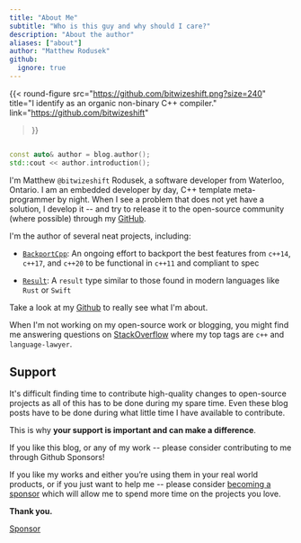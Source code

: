 ```yaml
---
title: "About Me"
subtitle: "Who is this guy and why should I care?"
description: "About the author"
aliases: ["about"]
author: "Matthew Rodusek"
github:
  ignore: true
---
```


{{< round-figure
  src="https://github.com/bitwizeshift.png?size=240"
  title="I identify as an organic non-binary C++ compiler."
  link="https://github.com/bitwizeshift"
>}}

```cpp

const auto& author = blog.author();
std::cout << author.introduction();

```

I'm Matthew `@bitwizeshift` Rodusek, a software developer from Waterloo, Ontario.
I am an embedded developer by day, C++ template meta-programmer by
night. When I see a problem that does not yet have a solution, I develop it --
and try to release it to the open-source community (where possible) through my
[GitHub](https://github.com/bitwizeshift).

I'm the author of several neat projects, including:

* [`BackportCpp`](https://github.com/bitwizeshift/backportcpp): An ongoing
  effort to backport the best features from `c++14`, `c++17`, and `c++20` to be
  functional in `c++11` and compliant to spec

* [`Result`](https://github.com/bitwizeshift/result): A `result` type similar to
  those found in modern languages like `Rust` or `Swift`

Take a look at my [Github](https://github.com/bitwizeshift) to really see what
I'm about.

When I'm not working on my open-source work or blogging, you might find me
answering questions on [StackOverflow](https://stackoverflow.com/users/1678770)
where my top tags are `c++` and `language-lawyer`.

## Support

It's difficult finding time to contribute high-quality changes to open-source
projects as all of this has to be done during my spare time. Even these blog
posts have to be done during what little time I have available to contribute.

This is why **your support is important and can make a difference**.

If you like this blog, or any of my work -- please consider contributing to me
through Github Sponsors!

If you like my works and either you’re using them in your real world products,
or if you just want to help me -- please consider
[becoming a sponsor](https://github.com/sponsors/bitwizeshift)
which will allow me to spend more time on the projects you love.

**Thank you.**

<a class="github-button" href="https://github.com/sponsors/bitwizeshift" data-color-scheme="no-preference: light; light: light; dark: dark;" data-icon="octicon-heart" data-size="large" aria-label="Sponsor @bitwizeshift on GitHub">Sponsor</a>
